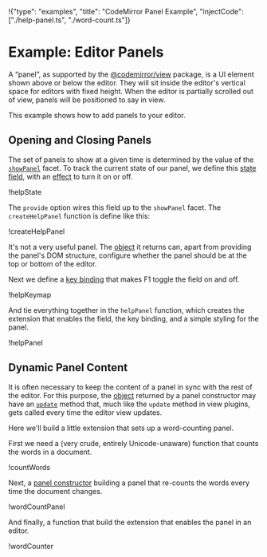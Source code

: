 !{"type": "examples", "title": "CodeMirror Panel Example", "injectCode": ["./help-panel.ts", "./word-count.ts"]}

# Example: Editor Panels

A “panel”, as supported by the [@codemirror/view](##h_panels) package,
is a UI element shown above or below the editor. They will sit inside
the editor's vertical space for editors with fixed height. When the
editor is partially scrolled out of view, panels will be positioned to
say in view.

This example shows how to add panels to your editor.

## Opening and Closing Panels

The set of panels to show at a given time is determined by the value
of the [`showPanel`](##view.showPanel) facet. To track the current
state of our panel, we define this [state field](##state.StateField),
with an [effect](##state.StateEffect) to turn it on or off.

!helpState

The `provide` option wires this field up to the `showPanel` facet. The
`createHelpPanel` function is define like this:

!createHelpPanel

It's not a very useful panel. The [object](##view.Panel) it returns
can, apart from providing the panel's DOM structure, configure whether
the panel should be at the top or bottom of the editor.

Next we define a [key binding](##view.KeyBinding) that makes F1 toggle
the field on and off.

!helpKeymap

And tie everything together in the `helpPanel` function, which creates
the extension that enables the field, the key binding, and a simple
styling for the panel.

!helpPanel

<style>.cm-editor { height: 140px }</style>
<div id=editor></div>
<script defer src="../../codemirror.js"></script>
<script defer src="help-panel.js"></script>

## Dynamic Panel Content

It is often necessary to keep the content of a panel in sync with the
rest of the editor. For this purpose, the [object](##view.Panel)
returned by a panel constructor may have an
[`update`](##view.Panel.update) method that, much like the `update`
method in view plugins, gets called every time the editor view
updates.

Here we'll build a little extension that sets up a word-counting panel.

First we need a (very crude, entirely Unicode-unaware) function that
counts the words in a document.

!countWords

Next, a [panel constructor](##view.PanelConstructor) building a panel
that re-counts the words every time the document changes.

!wordCountPanel

And finally, a function that build the extension that enables the
panel in an editor.

!wordCounter

<div id=count-editor></div>
<script defer src="word-count.js"></script>
